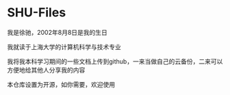 # SHU-Files

我是徐驰，2002年8月8日是我的生日

我就读于上海大学的计算机科学与技术专业

我将我本科学习期间的一些文档上传到github，一来当做自己的云备份，二来可以方便地给其他人分享我的内容

本仓库设置为开源，如你需要，欢迎使用
